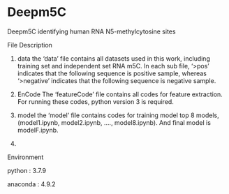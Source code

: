 # Deepm5C
Deepm5C
identifying human RNA N5-methylcytosine sites 

File Description
1.	data the ‘data’ file contains all datasets used in this work, including training set and independent set RNA m5C. 
In each sub file, ‘>pos’ indicates that the following sequence is positive sample, whereas ‘>negative’ indicates that the following sequence is negative sample.

2.	EnCode The ‘featureCode’ file contains all codes for feature extraction. For running these codes, python version 3 is required.
3.	model the ‘model’ file contains codes for training model top 8 models, (model1.ipynb, model2.ipynb, …., model8.ipynb). And final model is modelF.ipynb.
4.

Environment

python   : 3.7.9

anaconda : 4.9.2

